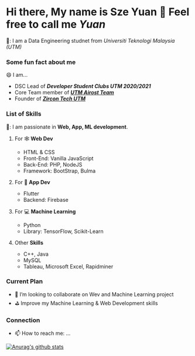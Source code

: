 # Hi there, My name is **Sze Yuan** 👋 Feel free to call me *Yuan*
🔭: I am a Data Engineering studnet from *Universiti Teknologi Malaysia (UTM)*


### Some fun fact about me
:smile: I am... 
- DSC Lead of ***Developer Student Clubs UTM 2020/2021***
- Core Team member of ***[UTM Airost Team](https://www.facebook.com/utmairost)***
- Founder of ***[Zircon Tech UTM](https://github.com/Zircon-Tech-UTM)***


### List of Skills
🌱: I am passionate in **Web, App, ML development**.

1. For :spider_web: **Web Dev**
   - HTML & CSS
   - Front-End: Vanilla JavaScript
   - Back-End: PHP, NodeJS
   - Framework: BootStrap, Bulma

2. For :iphone: **App Dev**
   - Flutter
   - Backend: Firebase

3. For :computer: **Machine Learning**
   - Python
   - Library: TensorFlow, Scikit-Learn

4. Other **Skills**
   - C++, Java
   - MySQL
   - Tableau, Microsoft Excel, Rapidminer


### Current Plan
- 👯 I’m looking to collaborate on Wev and Machine Learning project
- :golf: Improve my Machine Learning & Web Development skills


### Connection
- 📫 How to reach me: ...


[![Anurag's github stats](https://github-readme-stats.vercel.app/api?username=LeeSzeYuan)](https://github.com/LeeSzeYuan/github-readme-stats)



